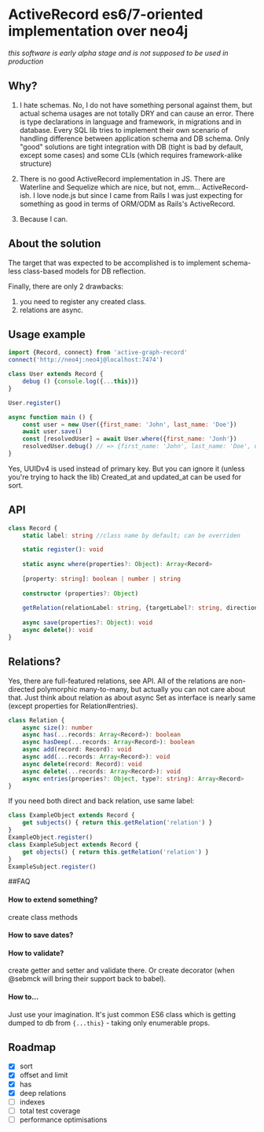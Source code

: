 # ActiveRecord es6/7-oriented implementation over neo4j
_this software is early alpha stage and is not supposed to be used in production_
## Why?

1. I hate schemas. 
No, I do not have something personal against them, but actual schema usages are not totally DRY and can cause an error. 
There is type declarations in language and framework, in migrations and in database.
Every SQL lib tries to implement their own scenario of handling difference between application schema and DB schema.
Only "good" solutions are tight integration with DB (tight is bad by default, except some cases) and some CLIs (which requires framework-alike structure)

2. There is no good ActiveRecord implementation in JS.
There are Waterline and Sequelize which are nice, but not, emm... ActiveRecord-ish.
I love node.js but since I came from Rails I was just expecting for something as good in terms of ORM/ODM as Rails's ActiveRecord.

3. Because I can.

## About the solution

The target that was expected to be accomplished is to implement schema-less class-based models for DB reflection.
 
Finally, there are only 2 drawbacks:
1. you need to register any created class.
2. relations are async.

## Usage example

```javascript
import {Record, connect} from 'active-graph-record'
connect('http://neo4j:neo4j@localhost:7474')

class User extends Record {
    debug () {console.log({...this})}
}

User.register()

async function main () {
    const user = new User({first_name: 'John', last_name: 'Doe'})
    await user.save()
    const [resolvedUser] = await User.where({first_name: 'Jonh'})
    resolvedUser.debug() // => {first_name: 'John', last_name: 'Doe', uuid: '###', created_at: ###, updated_at: ###}
}
```

Yes, UUIDv4 is used instead of primary key. But you can ignore it (unless you're trying to hack the lib)
Created_at and updated_at can be used for sort.
 
## API

```typescript
class Record {
    static label: string //class name by default; can be overriden

    static register(): void   
    
    static async where(properties?: Object): Array<Record> 
    
    [property: string]: boolean | number | string
    
    constructor (properties?: Object)
    
    getRelation(relationLabel: string, {targetLabel?: string, direction: [-1,0,1]}): Relation
    
    async save(properties?: Object): void 
    async delete(): void 
}
```


## Relations?
Yes, there are full-featured relations, see API.
All of the relations are non-directed polymorphic many-to-many, but actually you can not care about that.
Just think about relation as about async Set as interface is nearly same (except properties for Relation#entries).

```typescript
class Relation {
    async size(): number
    async has(...records: Array<Record>): boolean
    async hasDeep(...records: Array<Record>): boolean
    async add(record: Record): void
    async add(...records: Array<Record>): void
    async delete(record: Record): void
    async delete(...records: Array<Record>): void
    async entries(properies?: Object, type?: string): Array<Record>
}
```

If you need both direct and back relation, use same label:
```javascript
class ExampleObject extends Record {
    get subjects() { return this.getRelation('relation') }
}
ExampleObject.register()
class ExampleSubject extends Record {
    get objects() { return this.getRelation('relation') }
}
ExampleSubject.register()
```

##FAQ
#### How to extend something?
create class methods

#### How to save dates?


#### How to validate?
create getter and setter and validate there. Or create decorator (when @sebmck will bring their support back to babel).

#### How to...
Just use your imagination. It's just common ES6 class which is getting dumped to db from `{...this}` - taking only enumerable props.

## Roadmap
- [x] sort
- [x] offset and limit
- [x] has
- [x] deep relations
- [ ] indexes
- [ ] total test coverage
- [ ] performance optimisations
